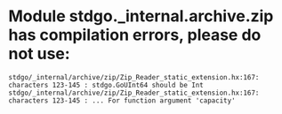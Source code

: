# Module stdgo._internal.archive.zip has compilation errors, please do not use:
```
stdgo/_internal/archive/zip/Zip_Reader_static_extension.hx:167: characters 123-145 : stdgo.GoUInt64 should be Int
stdgo/_internal/archive/zip/Zip_Reader_static_extension.hx:167: characters 123-145 : ... For function argument 'capacity'

```

